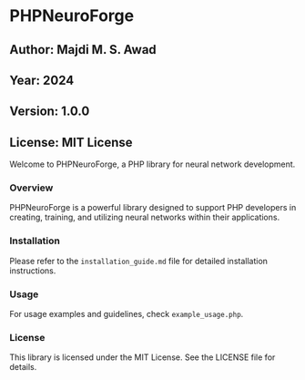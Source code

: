 # PHPNeuroForge

## Author: Majdi M. S. Awad
## Year: 2024
## Version: 1.0.0
## License: MIT License

Welcome to PHPNeuroForge, a PHP library for neural network development.

### Overview
PHPNeuroForge is a powerful library designed to support PHP developers in creating, training, and utilizing neural networks within their applications.

### Installation
Please refer to the `installation_guide.md` file for detailed installation instructions.

### Usage
For usage examples and guidelines, check `example_usage.php`.

### License
This library is licensed under the MIT License. See the LICENSE file for details.
